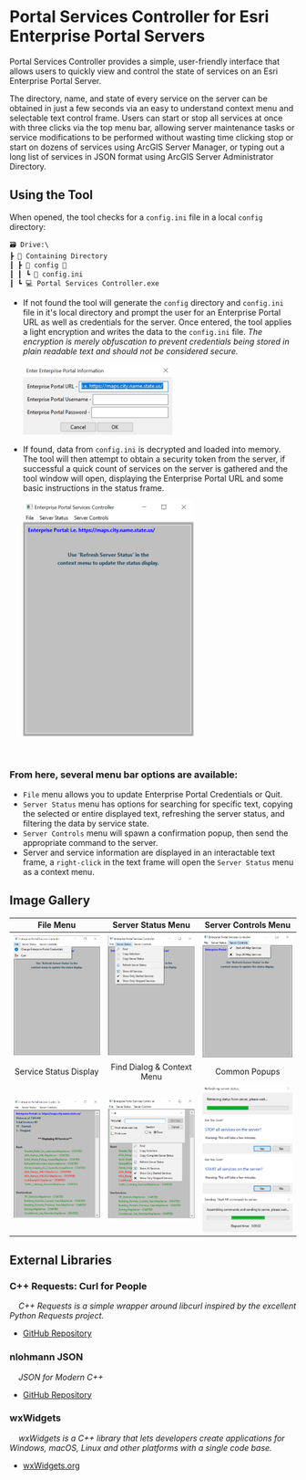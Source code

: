 # Portal Services Controller for Esri Enterprise Portal Servers

Portal Services Controller provides a simple, user-friendly interface that allows users to quickly view and control the state of services on an Esri Enterprise Portal Server.


The directory, name, and state of every service on the server can be obtained in just a few seconds via an easy to understand context menu and selectable text control frame.  Users can start or stop all services at once with three clicks via the top menu bar, allowing server maintenance tasks or service modifications to be performed without wasting time clicking stop or start on dozens of services using ArcGIS Server Manager, or typing out a long list of services in JSON format using ArcGIS Server Administrator Directory.  

## Using the Tool

When opened, the tool checks for a ```config.ini``` file in a local ```config``` directory:

    🗃️ Drive:\
    ┣ 📂 Containing Directory
    ┃ ┣ 📁 config 📁
    ┃ ┃ ┗ 📜 config.ini
    ┃ ┗ 💻 Portal Services Controller.exe

 * If not found the tool will generate the ```config``` directory and ```config.ini``` file in it's local directory and prompt the user for an Enterprise Portal URL as well as credentials for the server.  Once entered, the tool applies a light encryption and writes the data to the ```config.ini``` file.  <i>The encryption is merely obfuscation to prevent credentials being stored in plain readable text and should not be considered secure.</i>

     ![Credentials Prompt](screenshots/credentials_prompt.png)


 * If found, data from ```config.ini``` is decrypted and loaded into memory.  The tool will then attempt to obtain a security token from the server, if successful a quick count of services on the server is gathered and the tool window will open, displaying the Enterprise Portal URL and some basic instructions in the status frame.

     ![start](screenshots/start.png)

<br>

### From here, several menu bar options are available:

* ```File``` menu allows you to update Enterprise Portal Credentials or Quit.
* ```Server Status``` menu has options for searching for specific text, copying the selected or entire displayed text, refreshing the server status, and filtering the data by service state.
* ```Server Controls``` menu will spawn a confirmation popup, then send the appropriate command to the server.
* Server and service information are displayed in an interactable text frame, a ```right-click``` in the text frame will open the ```Server Status``` menu as a context menu.

## Image Gallery
|File Menu|Server Status Menu|Server Controls Menu|
|:-:|:-:|:-:|
|![fileMenu](screenshots/file_menu.png) |![statusMenu](screenshots/status_menu.png)|![controlsMenu](screenshots/controls_menu.png)
|Service Status Display|Find Dialog & Context Menu|Common Popups|
|![mixedStatus](screenshots/mixed_status.png) |![contextMenu](screenshots/context_menu.png)|![refreshProgress](screenshots/refresh_progress.png)<br>![stopPrompt](screenshots/stop_prompt.png)<br>![startPrompt](screenshots/start_prompt.png)<br>![commandProgress](screenshots/command_progress.png)


## External Libraries

### C++ Requests: Curl for People

&nbsp;&nbsp;&nbsp;&nbsp;*C++ Requests is a simple wrapper around libcurl inspired by the excellent Python Requests project.*
  * [GitHub Repository](https://github.com/libcpr/cpr)

### nlohmann JSON

&nbsp;&nbsp;&nbsp;&nbsp;*JSON for Modern C++*
  * [GitHub Repository](https://github.com/nlohmann/json)

### wxWidgets

&nbsp;&nbsp;&nbsp;&nbsp;*wxWidgets is a C++ library that lets developers create applications for Windows, macOS, Linux and other platforms with a single code base.*
  * [wxWidgets.org](https://wiki.wxwidgets.org/Install)

